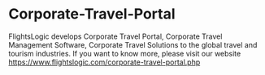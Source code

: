 # Corporate-Travel-Portal
FlightsLogic develops Corporate Travel Portal, Corporate Travel Management Software, Corporate Travel Solutions to the global travel and tourism industries. If you want to know more, please visit our website https://www.flightslogic.com/corporate-travel-portal.php 
